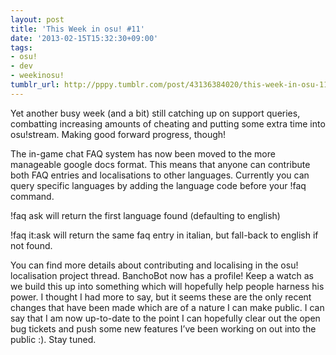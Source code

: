 ```yaml
---
layout: post
title: 'This Week in osu! #11'
date: '2013-02-15T15:32:30+09:00'
tags:
- osu!
- dev
- weekinosu!
tumblr_url: http://pppy.tumblr.com/post/43136384020/this-week-in-osu-11
---
```

Yet another busy week (and a bit) still catching up on support queries, combatting increasing amounts of cheating and putting some extra time into osu!stream. Making good forward progress, though!

The in-game chat FAQ system has now been moved to the more manageable google docs format. This means that anyone can contribute both FAQ entries and localisations to other languages. Currently you can query specific languages by adding the language code before your !faq command.

!faq ask will return the first language found (defaulting to english)

!faq it:ask will return the same faq entry in italian, but fall-back to english if not found.

You can find more details about contributing and localising in the osu! localisation project thread.
BanchoBot now has a profile! Keep a watch as we build this up into something which will hopefully help people harness his power.
I thought I had more to say, but it seems these are the only recent changes that have been made which are of a nature I can make public. I can say that I am now up-to-date to the point I can hopefully clear out the open bug tickets and push some new features I’ve been working on out into the public :). Stay tuned.
